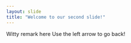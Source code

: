 ```yaml
---
layout: slide
title: "Welcome to our second slide!"
---
```

Witty remark here
Use the left arrow to go back!
